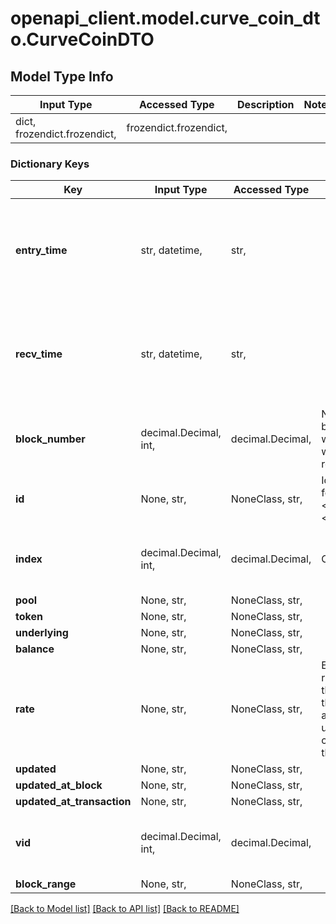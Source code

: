 # openapi_client.model.curve_coin_dto.CurveCoinDTO

## Model Type Info
Input Type | Accessed Type | Description | Notes
------------ | ------------- | ------------- | -------------
dict, frozendict.frozendict,  | frozendict.frozendict,  |  | 

### Dictionary Keys
Key | Input Type | Accessed Type | Description | Notes
------------ | ------------- | ------------- | ------------- | -------------
**entry_time** | str, datetime,  | str,  |  | [optional] value must conform to RFC-3339 date-time
**recv_time** | str, datetime,  | str,  |  | [optional] value must conform to RFC-3339 date-time
**block_number** | decimal.Decimal, int,  | decimal.Decimal,  | Number of block in which entity was recorded. | [optional] value must be a 64 bit integer
**id** | None, str,  | NoneClass, str,  | Identifier, format: &lt;pool_id&gt;-&lt;coin_index&gt;. | [optional] 
**index** | decimal.Decimal, int,  | decimal.Decimal,  | Coin index. | [optional] value must be a 32 bit integer
**pool** | None, str,  | NoneClass, str,  |  | [optional] 
**token** | None, str,  | NoneClass, str,  |  | [optional] 
**underlying** | None, str,  | NoneClass, str,  |  | [optional] 
**balance** | None, str,  | NoneClass, str,  |  | [optional] 
**rate** | None, str,  | NoneClass, str,  | Exchange rate between this coin and the associated underlying coin within the pool. | [optional] 
**updated** | None, str,  | NoneClass, str,  |  | [optional] 
**updated_at_block** | None, str,  | NoneClass, str,  |  | [optional] 
**updated_at_transaction** | None, str,  | NoneClass, str,  |  | [optional] 
**vid** | decimal.Decimal, int,  | decimal.Decimal,  |  | [optional] value must be a 64 bit integer
**block_range** | None, str,  | NoneClass, str,  |  | [optional] 

[[Back to Model list]](../../README.md#documentation-for-models) [[Back to API list]](../../README.md#documentation-for-api-endpoints) [[Back to README]](../../README.md)

